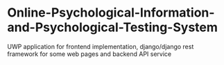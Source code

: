 # Online-Psychological-Information-and-Psychological-Testing-System
UWP application for frontend implementation, django/django rest framework for some web pages and backend API service
